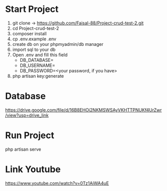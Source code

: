 # Start Project
1. git clone -> https://github.com/Faisal-88/Project-crud-test-2.git
2. cd Project-crud-test-2
3. composer install
4. cp .env.example .env
5. create db on your phpmyadmin/db manager
6. import sql to your db
7. Open .env and fill this field
    - DB_DATABASE=<your dbname>
    - DB_USERNAME=<your username>
    - DB_PASSWORD=<your password, if you have>
8. php artisan key:generate

# Database
https://drive.google.com/file/d/16B8EHOi2NKMSWSAyVKHTTPNUKf4UrZwr/view?usp=drive_link

# Run Project
php artisan serve

# Link Youtube
https://www.youtube.com/watch?v=0Tz1AiWA4uE
